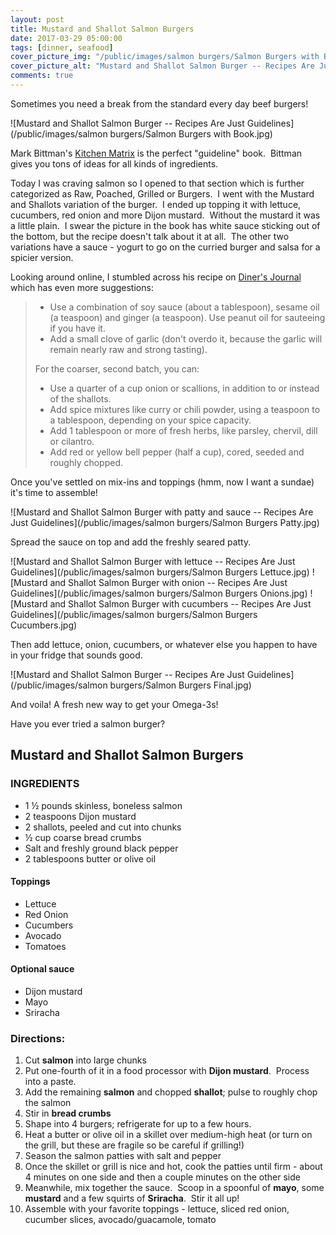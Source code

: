 ```yaml
---
layout: post
title: Mustard and Shallot Salmon Burgers
date: 2017-03-29 05:00:00
tags: [dinner, seafood]
cover_picture_img: "/public/images/salmon burgers/Salmon Burgers with Book.jpg"
cover_picture_alt: "Mustard and Shallot Salmon Burger -- Recipes Are Just Guidelines"
comments: true
---
```


Sometimes you need a break from the standard every day beef burgers!

![Mustard and Shallot Salmon Burger -- Recipes Are Just Guidelines](/public/images/salmon burgers/Salmon Burgers with Book.jpg)

Mark Bittman's [Kitchen Matrix](http://amzn.to/2nb5Q4D) is the perfect "guideline" book.  Bittman gives you tons of ideas for all kinds of ingredients.  

<!--more-->

Today I was craving salmon so I opened to that section which is further categorized as Raw, Poached, Grilled or Burgers.  I went with the Mustard and Shallots variation of the burger.  I ended up topping it with lettuce, cucumbers, red onion and more Dijon mustard.  Without the mustard it was a little plain.  I swear the picture in the book has white sauce sticking out of the bottom, but the recipe doesn't talk about it at all.  The other two variations have a sauce - yogurt to go on the curried burger and salsa for a spicier version.

Looking around online, I stumbled across his recipe on [Diner's Journal](https://dinersjournal.blogs.nytimes.com/2008/06/06/recipe-of-the-day-salmon-burgers/) which has even more suggestions:

>* Use a combination of soy sauce (about a tablespoon), sesame oil (a teaspoon) and ginger (a teaspoon). Use peanut oil for sauteeing if you have it.
>* Add a small clove of garlic (don\'t overdo it, because the garlic will remain nearly raw and strong tasting).
>
> For the coarser, second batch, you can:
>* Use a quarter of a cup onion or scallions, in addition to or instead of the shallots.
>* Add spice mixtures like curry or chili powder, using a teaspoon to a tablespoon, depending on your spice capacity.
>* Add 1 tablespoon or more of fresh herbs, like parsley, chervil, dill or cilantro.
>* Add red or yellow bell pepper (half a cup), cored, seeded and roughly chopped.

Once you've settled on mix-ins and toppings (hmm, now I want a sundae) it's time to assemble!

![Mustard and Shallot Salmon Burger with patty and sauce -- Recipes Are Just Guidelines](/public/images/salmon burgers/Salmon Burgers Patty.jpg)

Spread the sauce on top and add the freshly seared patty.

![Mustard and Shallot Salmon Burger with lettuce -- Recipes Are Just Guidelines](/public/images/salmon burgers/Salmon Burgers Lettuce.jpg)
![Mustard and Shallot Salmon Burger with onion -- Recipes Are Just Guidelines](/public/images/salmon burgers/Salmon Burgers Onions.jpg)
![Mustard and Shallot Salmon Burger with cucumbers -- Recipes Are Just Guidelines](/public/images/salmon burgers/Salmon Burgers Cucumbers.jpg)

Then add lettuce, onion, cucumbers, or whatever else you happen to have in your fridge that sounds good.

![Mustard and Shallot Salmon Burger -- Recipes Are Just Guidelines](/public/images/salmon burgers/Salmon Burgers Final.jpg)

And voila!  A fresh new way to get your Omega-3s!


Have you ever tried a salmon burger?


## Mustard and Shallot Salmon Burgers

### INGREDIENTS
* 1 ½ pounds skinless, boneless salmon
* 2 teaspoons Dijon mustard
* 2 shallots, peeled and cut into chunks
* ½ cup coarse bread crumbs
* Salt and freshly ground black pepper
* 2 tablespoons butter or olive oil

#### Toppings
* Lettuce
* Red Onion
* Cucumbers
* Avocado
* Tomatoes

#### Optional sauce
* Dijon mustard
* Mayo
* Sriracha

### Directions:
1. Cut **salmon** into large chunks
2. Put one-fourth of it in a food processor with **Dijon mustard**.  Process into a paste.
3. Add the remaining **salmon** and chopped **shallot**; pulse to roughly chop the salmon
4. Stir in **bread crumbs**
5. Shape into 4 burgers; refrigerate for up to a few hours.
6. Heat a butter or olive oil in a skillet over medium-high heat (or turn on the grill, but these are fragile so be careful if grilling!)
7. Season the salmon patties with salt and pepper
8. Once the skillet or grill is nice and hot, cook the patties until firm - about 4 minutes on one side and then a couple minutes on the other side
9. Meanwhile, mix together the sauce.  Scoop in a spoonful of **mayo**, some **mustard** and a few squirts of **Sriracha**.  Stir it all up!
10. Assemble with your favorite toppings - lettuce, sliced red onion, cucumber slices, avocado/guacamole, tomato 

